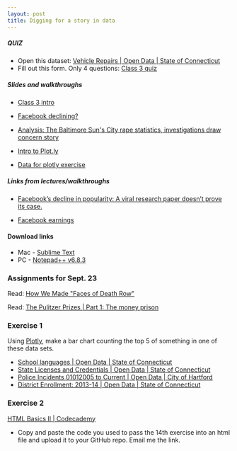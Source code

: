 ```yaml
---
layout: post
title: Digging for a story in data
---
```


##### QUIZ

* Open this dataset: [Vehicle Repairs | Open Data | State of Connecticut](https://data.ct.gov/Government/Vehicle-Repairs/eren-euca)
* Fill out this form. Only 4 questions: [Class 3 quiz](https://docs.google.com/forms/d/144WtyMg9xO4Wr2q-YkeEBqwL7JEq-HamTXwdrGc3LE8/viewform)

##### Slides and walkthroughs

* [Class 3 intro](http://andrewbtran.github.io/JRN-418/class3/class3intro.html)

* [Facebook declining?](http://andrewbtran.github.io/JRN-418/homicide_stats/)

* [Analysis: The Baltimore Sun's City rape statistics, investigations draw concern story](http://andrewbtran.github.io/JRN-418/class3/baltimore.html)

* [Intro to Plot.ly](http://andrewbtran.github.io/JRN-418/class3/plotly.html)

* [Data for plotly exercise](https://docs.google.com/spreadsheets/d/1G75F8jAuj-9r-y5r4JMM5UV6-RYyXBVcWbJ5puxqTPI/edit#gid=0)

##### Links from lectures/walkthroughs
* [Facebook’s decline in popularity: A viral research paper doesn’t prove its case.](http://www.slate.com/articles/business/moneybox/2014/01/facebook_s_decline_in_popularity_a_viral_research_paper_doesn_t_prove_its.single.html)

* [Facebook earnings](http://files.shareholder.com/downloads/AMDA-NJ5DZ/75562925x0x822961/fd718a09-c312-4605-9a17-1d6ef07bdd5a/FB_Q115EarningsSlides.pdf)




#### Download links

* Mac - [Sublime Text](http://www.sublimetext.com/2)
* PC - [Notepad++ v6.8.3 ](https://notepad-plus-plus.org/download/v6.8.3.html)


### Assignments for Sept. 23

Read: [How We Made "Faces of Death Row"](https://source.opennews.org/en-US/articles/how-we-made-faces-death-row/)

Read: [The Pulitzer Prizes | Part 1: The money prison](http://www.pulitzer.org/archives/8836)

### Exercise 1

Using [Plotly](https://plot.ly/), make a bar chart counting the top 5 of something in one of these data sets.

* [School languages | Open Data | State of Connecticut](https://data.ct.gov/Education/School-languages/gyrg-ku5c)
* [State Licenses and Credentials | Open Data | State of Connecticut](https://data.ct.gov/Business/State-Licenses-and-Credentials/ngch-56tr)
* [Police Incidents 01012005 to Current | Open Data | City of Hartford](https://data.hartford.gov/Public-Safety/Police-Incidents-01012005-to-Current/889t-nwfu)
* [District Enrollment: 2013-14 | Open Data | State of Connecticut](https://data.ct.gov/Education/District-Enrollment-2013-14/bb6g-79yj)

### Exercise 2

[HTML Basics II | Codecademy](https://www.codecademy.com/courses/web-beginner-en-y2Yjd/0/1)

* Copy and paste the code you used to pass the 14th exercise into an html file and upload it to your GitHub repo. Email me the link.
